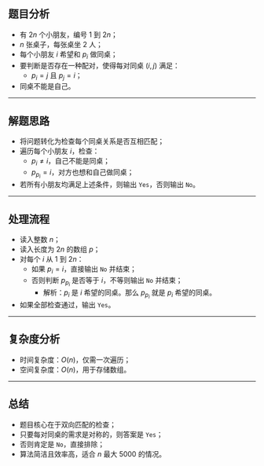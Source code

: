 

## 题目分析

- 有 $2n$ 个小朋友，编号 $1$ 到 $2n$；
- $n$ 张桌子，每张桌坐 $2$ 人；
- 每个小朋友 $i$ 希望和 $p_i$ 做同桌；
- 要判断是否存在一种配对，使得每对同桌 $(i, j)$ 满足：
  - $p_i = j$ 且 $p_j = i$；
- 同桌不能是自己。

---

## 解题思路

- 将问题转化为检查每个同桌关系是否互相匹配；
- 遍历每个小朋友 $i$，检查：
    - $p_i \neq i$，自己不能是同桌；
    - $p_{p_i} = i$，对方也想和自己做同桌；
- 若所有小朋友均满足上述条件，则输出 `Yes`，否则输出 `No`。

---

## 处理流程

- 读入整数 $n$；
- 读入长度为 $2n$ 的数组 $p$；
- 对每个 $i$ 从 $1$ 到 $2n$：
     - 如果 $p_i = i$，直接输出 `No` 并结束；
     - 否则判断 $p_{p_i}$ 是否等于 $i$，不等则输出 `No` 并结束；
         - 解析：$p_i$ 是 $i$ 希望的同桌。那么 $p_{p_i}$ 就是 $p_i$ 希望的同桌。
- 如果全部检查通过，输出 `Yes`。

---



## 复杂度分析

- 时间复杂度：$O(n)$，仅需一次遍历；
- 空间复杂度：$O(n)$，用于存储数组。

---

## 总结

- 题目核心在于双向匹配的检查；
- 只要每对同桌的需求是对称的，则答案是 `Yes`；
- 否则肯定是 `No`，直接排除；
- 算法简洁且效率高，适合 $n$ 最大 $5000$ 的情况。
